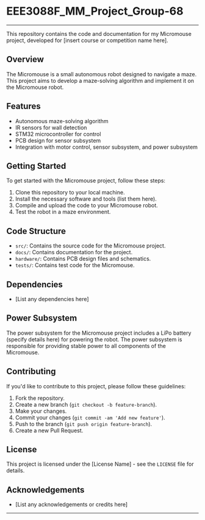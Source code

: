 # EEE3088F_MM_Project_Group-68

---

This repository contains the code and documentation for my Micromouse project, developed for [insert course or competition name here].

## Overview

The Micromouse is a small autonomous robot designed to navigate a maze. This project aims to develop a maze-solving algorithm and implement it on the Micromouse robot.

## Features

- Autonomous maze-solving algorithm
- IR sensors for wall detection
- STM32 microcontroller for control
- PCB design for sensor subsystem
- Integration with motor control, sensor subsystem, and power subsystem

## Getting Started

To get started with the Micromouse project, follow these steps:

1. Clone this repository to your local machine.
2. Install the necessary software and tools (list them here).
3. Compile and upload the code to your Micromouse robot.
4. Test the robot in a maze environment.

## Code Structure

- `src/`: Contains the source code for the Micromouse project.
- `docs/`: Contains documentation for the project.
- `hardware/`: Contains PCB design files and schematics.
- `tests/`: Contains test code for the Micromouse.

## Dependencies

- [List any dependencies here]

## Power Subsystem

The power subsystem for the Micromouse project includes a LiPo battery (specify details here) for powering the robot. The power subsystem is responsible for providing stable power to all components of the Micromouse.

## Contributing

If you'd like to contribute to this project, please follow these guidelines:

1. Fork the repository.
2. Create a new branch (`git checkout -b feature-branch`).
3. Make your changes.
4. Commit your changes (`git commit -am 'Add new feature'`).
5. Push to the branch (`git push origin feature-branch`).
6. Create a new Pull Request.

## License

This project is licensed under the [License Name] - see the `LICENSE` file for details.

## Acknowledgements

- [List any acknowledgements or credits here]

---
